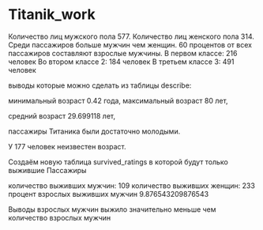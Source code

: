 
# Titanik_work
Количество лиц мужского пола 577.
Количество лиц женского пола 314.
Среди пассажиров больше мужчин чем женщин.
60 процентов от всех пассажиров составляют взрослые мужчины.
В первом классе: 216 человек
Во втором классе 2: 184 человек
В третьем классе 3: 491 человек

выводы которые можно сделать из таблицы describe:

минимальный возраст 0.42 года,
максимальный возраст 80 лет,

средний возраст 29.699118 лет,

пассажиры Титаника были достаточно молодыми.

У 177 человек неизвестен возраст.

Создаём новую таблица survived_ratings в которой будут только выжившие 
Пассажиры


количество выживших мужчин: 109
количество выживших женщин: 233
процент взрослых выживших мужчин 9.876543209876543

Выводы взрослых мужчин выжило значительно меньше чем количество взрослых мужчин
